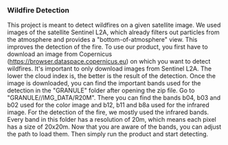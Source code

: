 ### Wildfire Detection

This project is meant to detect wildfires on a given satellite image.
We used images of the satellite Sentinel L2A, which already filters out particles from the atmosphere and provides a "bottom-of-atmosphere" view. This improves the detection of the fire.
To use our product, you first have to download an image from Copernicus (https://browser.dataspace.copernicus.eu) on which you want to detect wildfires.
It's important to only download images from Sentinel L2A. The lower the cloud index is, the better is the result of the detection.
Once the image is downloaded, you can find the important bands used for the detection in the "GRANULE" folder after opening the zip file. Go to "GRANULE/<image-name>/IMG_DATA/R20M".
There you can find the bands b04, b03 and b02 used for the color image and b12, b11 and b8a used for the infrared image. For the detection of the fire, we mostly used the infrared bands. 
Every band in this folder has a resolution of 20m, which means each pixel has a size of 20x20m.
Now that you are aware of the bands, you can adjust the path to load them. Then simply run the product and start detecting.
